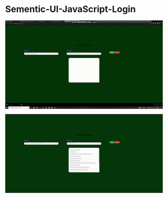 # Sementic-UI-JavaScript-Login

![Proje Gifi](./gif/selectoptions.gif)

![Proje Görseli](./image/selectoptionsm.PNG)